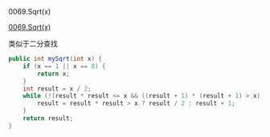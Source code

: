 0069.Sqrt(x)

[0069.Sqrt(x)
](https://leetcode-cn.com/problems/sqrtx/)

类似于二分查找

```java
public int mySqrt(int x) {
    if (x == 1 || x == 0) {
        return x;
    }
    int result = x / 2;
    while (!(result * result <= x && ((result + 1) * (result + 1) > x))) {
        result = result * result > x ? result / 2 : result + 1;
    }
    return result;
}
```

